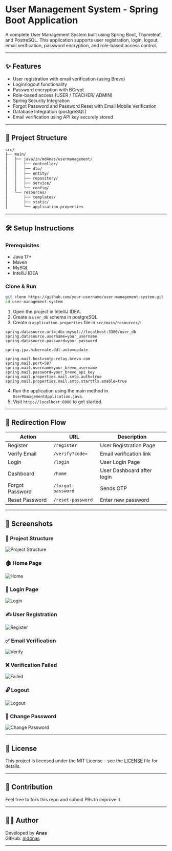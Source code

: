 
# User Management System - Spring Boot Application

A complete User Management System built using Spring Boot, Thymeleaf, and PostreSQL. This application supports user registration, login, logout, email verification, password encryption, and role-based access control.

---

## ✨ Features

- User registration with email verification (using Brevo)
- Login/logout functionality
- Password encryption with BCrypt
- Role-based access (USER / TEACHER/ ADMIN)
- Spring Security Integration
- Forgot Password and Password Reset with Email Mobile Verification
- Database Integration (postgreSQL)
- Email verification using API key securely stored

---

## 📁 Project Structure

```bash
src/
├── main/
│   ├── java/in/md4nas/usermanagement/
│   │   ├── controller/
│   │   ├── dto/
│   │   ├── entity/
│   │   ├── repository/
│   │   ├── service/
│   │   └── config/
│   └── resources/
│       ├── templates/
│       ├── static/
│       └── application.properties
```

---

## 🛠️ Setup Instructions

### Prerequisites

- Java 17+
- Maven
- MySQL
- IntelliJ IDEA

### Clone & Run

```bash
git clone https://github.com/your-username/user-management-system.git
cd user-management-system
```

1. Open the project in IntelliJ IDEA.
2. Create a `user_db` schema in postgreSQL.
3. Create a `application.properties` file in `src/main/resources/`:

```properties
spring.datasource.url=jdbc:mysql://localhost:3306/user_db
spring.datasource.username=your_username
spring.datasource.password=your_password

spring.jpa.hibernate.ddl-auto=update

spring.mail.host=smtp-relay.brevo.com
spring.mail.port=587
spring.mail.username=your_brevo_username
spring.mail.password=your_brevo_api_key
spring.mail.properties.mail.smtp.auth=true
spring.mail.properties.mail.smtp.starttls.enable=true
```

4. Run the application using the main method in `UserManagementApplication.java`.
5. Visit `http://localhost:8080` to get started.

---

## 🔐 Redirection Flow

| Action | URL | Description |
|-------|-----|-------------|
| Register | `/register` | User Registration Page |
| Verify Email | `/verify?code=` | Email verification link |
| Login | `/login` | User Login Page |
| Dashboard | `/home` | User Dashboard after login |
| Forgot Password | `/forgot-password` | Sends OTP |
| Reset Password | `/reset-password` | Enter new password |

---

## 📸 Screenshots

### 🔧 Project Structure
![Project Structure](screenshots/project-structure.png)

### 🏠 Home Page
![Home](screenshots/home-page.png)

### 🔐 Login Page
![Login](screenshots/login-page.png)

### ✍️ User Registration
![Register](screenshots/user-registration.png)

### ✅ Email Verification
![Verify](screenshots/email-verification.png)

### ❌ Verification Failed
![Failed](screenshots/verification-failed.png)

### 🔓 Logout
![Logout](screenshots/logout.png)

### 🔁 Change Password
![Change Password](screenshots/change-password.png)

---

## 📜 License

This project is licensed under the MIT License - see the [LICENSE](LICENSE) file for details.

---

## 🤝 Contribution

Feel free to fork this repo and submit PRs to improve it.

---

## 🙋‍♂️ Author

Developed by **Anas**  
GitHub: [md4nas](https://github.com/md4nas)

---

